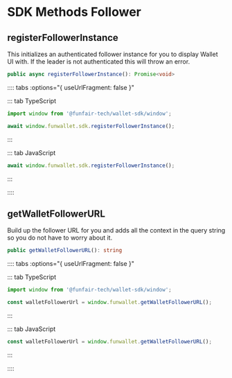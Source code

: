 # SDK Methods Follower

## registerFollowerInstance

This initializes an authenticated follower instance for you to display Wallet UI with. If the leader is not authenticated this will throw an error.

```ts
public async registerFollowerInstance(): Promise<void>
```

:::: tabs :options="{ useUrlFragment: false }"

::: tab TypeScript

```ts
import window from '@funfair-tech/wallet-sdk/window';

await window.funwallet.sdk.registerFollowerInstance();
```

:::

::: tab JavaScript

```js
await window.funwallet.sdk.registerFollowerInstance();
```

:::

::::

## getWalletFollowerURL

Build up the follower URL for you and adds all the context in the query string so you do not have to worry about it.

```ts
public getWalletFollowerURL(): string
```

:::: tabs :options="{ useUrlFragment: false }"

::: tab TypeScript

```ts
import window from '@funfair-tech/wallet-sdk/window';

const walletFollowerUrl = window.funwallet.getWalletFollowerURL();
```

:::

::: tab JavaScript

```js
const walletFollowerUrl = window.funwallet.getWalletFollowerURL();
```

:::

::::
